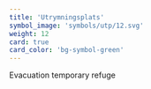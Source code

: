 ```yaml
---
title: 'Utrymningsplats'
symbol_image: 'symbols/utp/12.svg'
weight: 12
card: true
card_color: 'bg-symbol-green'
---
```


Evacuation temporary refuge